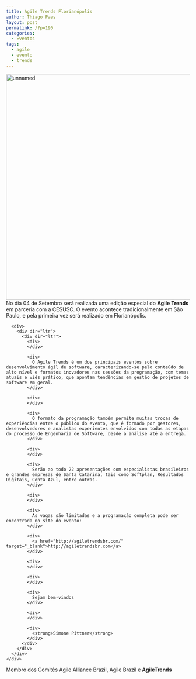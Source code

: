 ```yaml
---
title: Agile Trends Florianópolis
author: Thiago Paes
layout: post
permalink: /?p=190
categories:
  - Eventos
tags:
  - agile
  - evento
  - trends
---
```

<div dir="ltr">
  <div class="gmail_quote">
    <div dir="ltr">
      <div>
        <img class="alignnone size-full wp-image-191" src="http://www.phpsc.com.br/wp-content/uploads/2015/09/unnamed.png" alt="unnamed" width="819" height="618" /><br /> No dia 04 de Setembro será realizada uma edição especial do <b>Agile Trends </b>em parceria com a CESUSC. O evento acontece tradicionalmente em São Paulo, e pela primeira vez será realizado em Florianópolis.
      </div>

      <div>
        <div dir="ltr">
          <div dir="ltr">
            <div>
            </div>

            <div>
              O Agile Trends é um dos principais eventos sobre desenvolvimento ágil de software, caracterizando-se pelo conteúdo de alto nível e formatos inovadores nas sessões da programação, com temas atuais e viés prático, que apontam tendências em gestão de projetos de software em geral.
            </div>

            <div>
            </div>

            <div>
              O formato da programação também permite muitas trocas de experiências entre o público do evento, que é formado por gestores, desenvolvedores e analistas experientes envolvidos com todas as etapas do processo de Engenharia de Software, desde a análise até a entrega.
            </div>

            <div>
            </div>

            <div>
              Serão ao todo 22 apresentações com especialistas brasileiros e grandes empresas de Santa Catarina, tais como Softplan, Resultados Digitais, Conta Azul, entre outras.
            </div>

            <div>
            </div>

            <div>
              As vagas são limitadas e a programação completa pode ser encontrada no site do evento:
            </div>

            <div>
              <a href="http://agiletrendsbr.com/" target="_blank">http://agiletrendsbr.com</a>
            </div>

            <div>
            </div>

            <div>
            </div>

            <div>
              Sejam bem-vindos
            </div>

            <div>
            </div>

            <div>
              <strong>Simone Pittner</strong>
            </div>
          </div>
        </div>
      </div>
    </div>
  </div>
</div>

<div dir="ltr">
  <div class="gmail_quote">
    <div dir="ltr">
      <div dir="ltr">
        <div dir="ltr">
          <div>
            Membro dos Comitês Agile Alliance Brazil, Agile Brazil e<b> AgileTrends</b>
          </div>
        </div>
      </div>
    </div>
  </div>
</div>